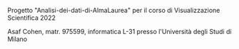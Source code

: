 Progetto "Analisi-dei-dati-di-AlmaLaurea" per il corso di Visualizzazione Scientifica 2022

Asaf Cohen, matr. 975599, informatica L-31 presso l'Università degli Studi di Milano
